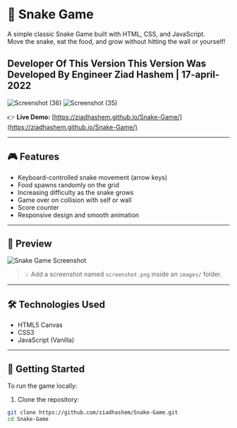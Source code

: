 # 🐍 Snake Game

A simple classic Snake Game built with HTML, CSS, and JavaScript.  
Move the snake, eat the food, and grow without hitting the wall or yourself!


Developer Of This Version
This Version Was Developed By Engineer Ziad Hashem | 17-april-2022
-------------------------------------------------------------------------------------------------------------------------------------------------------
![Screenshot (36)](https://user-images.githubusercontent.com/23342358/164886137-d24e75df-33e2-45f6-9135-c70f3a1755bf.png)
![Screenshot (35)](https://user-images.githubusercontent.com/23342358/164886173-0df3b6f6-02b8-4b1d-8946-f194cefd0e83.png)

👉 **Live Demo:** [https://ziadhashem.github.io/Snake-Game/](https://ziadhashem.github.io/Snake-Game/)

---

## 🎮 Features

- Keyboard-controlled snake movement (arrow keys)
- Food spawns randomly on the grid
- Increasing difficulty as the snake grows
- Game over on collision with self or wall
- Score counter
- Responsive design and smooth animation

---

## 📸 Preview

![Snake Game Screenshot](./images/screenshot.png)

> 💡 Add a screenshot named `screenshot.png` inside an `images/` folder.

---

## 🛠️ Technologies Used

- HTML5 Canvas
- CSS3
- JavaScript (Vanilla)

---

## 🚀 Getting Started

To run the game locally:

1. Clone the repository:

```bash
git clone https://github.com/ziadhashem/Snake-Game.git
cd Snake-Game

